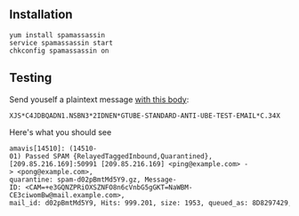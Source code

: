 Installation
------------

    yum install spamassassin  
    service spamassassin start  
    chkconfig spamassassin on

Testing
-------

Send youself a plaintext message [with this
body](http://en.wikipedia.org/wiki/GTUBE):

    XJS*C4JDBQADN1.NSBN3*2IDNEN*GTUBE-STANDARD-ANTI-UBE-TEST-EMAIL*C.34X

Here's what you should see

    amavis[14510]: (14510-01) Passed SPAM {RelayedTaggedInbound,Quarantined},   
    [209.85.216.169]:50991 [209.85.216.169] <ping@example.com> -> <pong@example.com>,   
    quarantine: spam-d02pBmtMd5Y9.gz, Message-ID: <CAM=+e3GQNZPRiOXSZNFO8n6cVnbG5gGKT=NaWBM-CE3ciwomBw@mail.example.com>,   
    mail_id: d02pBmtMd5Y9, Hits: 999.201, size: 1953, queued_as: 8D8297429, dkim_sd=20120113:example.com, 384 ms
